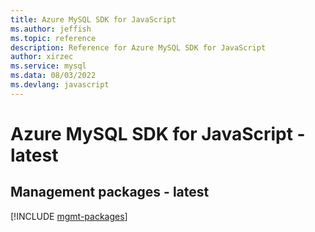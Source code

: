 ```yaml
---
title: Azure MySQL SDK for JavaScript
ms.author: jeffish
ms.topic: reference
description: Reference for Azure MySQL SDK for JavaScript
author: xirzec
ms.service: mysql
ms.data: 08/03/2022
ms.devlang: javascript
---
```

# Azure MySQL SDK for JavaScript - latest

## Management packages - latest
[!INCLUDE [mgmt-packages](mysql-mgmt-index.md)]